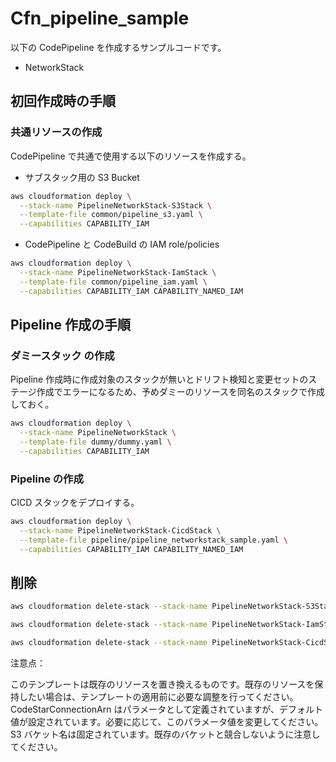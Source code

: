 # Cfn_pipeline_sample

以下の CodePipeline を作成するサンプルコードです。

- NetworkStack

## 初回作成時の手順

### 共通リソースの作成

CodePipeline で共通で使用する以下のリソースを作成する。

- サブスタック用の S3 Bucket

```bash
aws cloudformation deploy \
  --stack-name PipelineNetworkStack-S3Stack \
  --template-file common/pipeline_s3.yaml \
  --capabilities CAPABILITY_IAM
```

- CodePipeline と CodeBuild の IAM role/policies

```bash
aws cloudformation deploy \
  --stack-name PipelineNetworkStack-IamStack \
  --template-file common/pipeline_iam.yaml \
  --capabilities CAPABILITY_IAM CAPABILITY_NAMED_IAM
```

## Pipeline 作成の手順

### ダミースタック の作成

Pipeline 作成時に作成対象のスタックが無いとドリフト検知と変更セットのステージ作成でエラーになるため、予めダミーのリソースを同名のスタックで作成しておく。

```bash
aws cloudformation deploy \
  --stack-name PipelineNetworkStack \
  --template-file dummy/dummy.yaml \
  --capabilities CAPABILITY_IAM
```

### Pipeline の作成

CICD スタックをデプロイする。

```bash
aws cloudformation deploy \
  --stack-name PipelineNetworkStack-CicdStack \
  --template-file pipeline/pipeline_networkstack_sample.yaml \
  --capabilities CAPABILITY_IAM CAPABILITY_NAMED_IAM
```

## 削除

```bash
aws cloudformation delete-stack --stack-name PipelineNetworkStack-S3Stack
```

```bash
aws cloudformation delete-stack --stack-name PipelineNetworkStack-IamStack
```

```bash
aws cloudformation delete-stack --stack-name PipelineNetworkStack-CicdStack
```

注意点：

このテンプレートは既存のリソースを置き換えるものです。既存のリソースを保持したい場合は、テンプレートの適用前に必要な調整を行ってください。
CodeStarConnectionArn はパラメータとして定義されていますが、デフォルト値が設定されています。必要に応じて、このパラメータ値を変更してください。
S3 バケット名は固定されています。既存のバケットと競合しないように注意してください。
